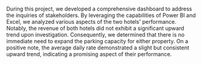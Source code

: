 During this project, we developed a comprehensive dashboard to address the inquiries of stakeholders. By leveraging the capabilities of Power BI and Excel, we analyzed various aspects of the two hotels' performance. Notably, the revenue of both hotels did not exhibit a significant upward trend upon investigation. Consequently, we determined that there is no immediate need to expand the parking capacity for either property. On a positive note, the average daily rate demonstrated a slight but consistent upward trend, indicating a promising aspect of their performance.
